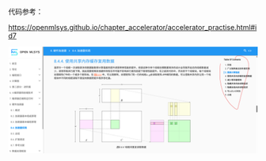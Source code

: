 

代码参考：

https://openmlsys.github.io/chapter_accelerator/accelerator_practise.html#id7




![](./a.png)

